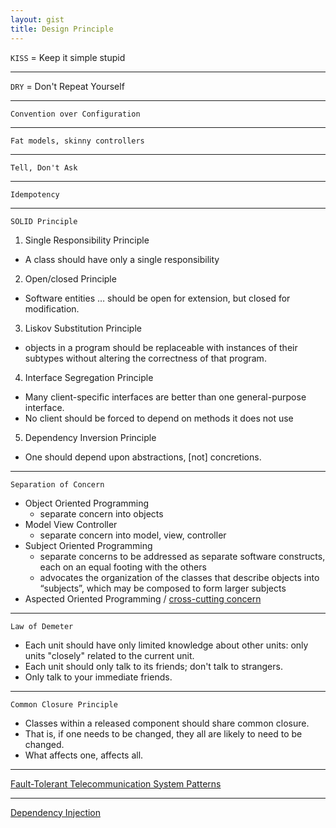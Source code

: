 ```yaml
---
layout: gist
title: Design Principle
---
```


`KISS` = Keep it simple stupid

---

`DRY` = Don't Repeat Yourself

---

`Convention over Configuration`

---

`Fat models, skinny controllers`

---

`Tell, Don't Ask`

---

`Idempotency`

---

`SOLID Principle`
1. Single Responsibility Principle
  - A class should have only a single responsibility
2. Open/closed Principle
  - Software entities … should be open for extension, but closed for modification.
3. Liskov Substitution Principle
  - objects in a program should be replaceable with instances of their subtypes without altering the correctness of that program.
4. Interface Segregation Principle
  - Many client-specific interfaces are better than one general-purpose interface.
  - No client should be forced to depend on methods it does not use
5. Dependency Inversion Principle
  - One should depend upon abstractions, [not] concretions.

---

`Separation of Concern`
+ Object Oriented Programming
  - separate concern into objects
+ Model View Controller
  - separate concern into model, view, controller
+ Subject Oriented Programming
  - separate concerns to be addressed as separate software constructs, each on an equal footing with the others
  - advocates the organization of the classes that describe objects into “subjects”, which may be composed to form larger subjects
+ Aspected Oriented Programming / [cross-cutting concern](https://en.wikipedia.org/wiki/Cross-cutting_concern)

---  

`Law of Demeter`
- Each unit should have only limited knowledge about other units: only units "closely" related to the current unit.
- Each unit should only talk to its friends; don't talk to strangers.
- Only talk to your immediate friends.

---

`Common Closure Principle`
- Classes within a released component should share common closure.
- That is, if one needs to be changed, they all are likely to need to be changed.
- What affects one, affects all.

---

[Fault-Tolerant Telecommunication System Patterns
](https://sites.google.com/a/gertrudandcope.com/info/Publications/Patterns/PLoP95-telecom)

---

[Dependency Injection](https://stackoverflow.com/questions/130794/what-is-dependency-injection)
